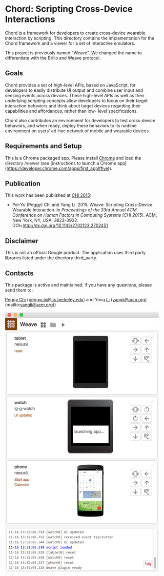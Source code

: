 # Chord: Scripting Cross-Device Interactions

Chord is a framework for developers to create cross-device wearable interaction
by scripting. This directory contains the implementation for the Chord framework
and a viewer for a set of interactive emulators.

This project is previously named "Weave". We changed the name to differentiate
with the Brillo and Weave protocol.

## Goals

Chord provides a set of high-level APIs, based on JavaScript, for developers to
easily distribute UI output and combine user input and sensing events across
devices. These high-level APIs as well as their underlying scripting concepts
allow developers to focus on their target interaction behaviors and think about
target devices regarding their capabilities and affordances, rather than low-
level specifications.

Chord also contributes an environment for developers to test cross-device
behaviors, and when ready, deploy these behaviors to its runtime environment on
users’ ad-hoc network of mobile and wearable devices.

## Requirements and Setup

This is a Chrome packaged app. Please install
[Chrome](https://www.google.com/chrome/browser/) and load the directory /viewer
(see [instructions to launch a Chrome app]
(https://developer.chrome.com/apps/first_app#five)).

## Publication

This work has been published at [CHI 2015](http://chi2015.acm.org):

* Pei-Yu (Peggy) Chi and Yang Li. 2015. Weave: Scripting Cross-Device Wearable
Interaction. In *Proceedings of the 33rd Annual ACM Conference on Human Factors
in Computing Systems (CHI 2015)*. ACM, New York, NY, USA, 3923-3932.
DOI=http://dx.doi.org/10.1145/2702123.2702451

## Disclaimer

This is not an official Google product. The application uses third party
libraries listed under the directory third_party.

## Contacts

This package is active and maintained. If you have any questions, please send
them to:

[Peggy Chi](http://www.cs.berkeley.edu/~peggychi/)
[(peggychi@cs.berkeley.edu](mailto:peggychi@cs.berkeley.edu)) and Yang
[Li](http://yangl.org/) (yangli@acm.org](mailto:yangli@acm.org))

![Chord UI](/docs/img/chord_UI.png)
